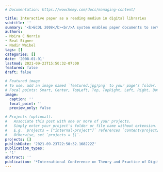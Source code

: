 ```yaml
---
# Documentation: https://wowchemy.com/docs/managing-content/

title: Interactive paper as a reading medium in digital libraries
subtitle: ''
summary: '<b>ECDL 2008</b><br/>A system enables paper documents to serve as interactive reading devices within digital libraries by linking printed text to digital resources. Users can tap or scan paper pages to access related metadata and digital content, enhancing reading experiences and search capabilities.'
authors:
- Moira C Norrie
- Beat Signer
- Nadir Weibel
tags: []
categories: []
date: '2008-01-01'
lastmod: 2021-09-23T15:50:32-07:00
featured: false
draft: false

# Featured image
# To use, add an image named `featured.jpg/png` to your page's folder.
# Focal points: Smart, Center, TopLeft, Top, TopRight, Left, Right, BottomLeft, Bottom, BottomRight.
image:
  caption: ''
  focal_point: ''
  preview_only: false

# Projects (optional).
#   Associate this post with one or more of your projects.
#   Simply enter your project's folder or file name without extension.
#   E.g. `projects = ["internal-project"]` references `content/project/deep-learning/index.md`.
#   Otherwise, set `projects = []`.
projects: []
publishDate: '2021-09-23T22:50:32.168222Z'
publication_types:
- '1'
abstract: ''
publication: '*International Conference on Theory and Practice of Digital Libraries*'
---
```

